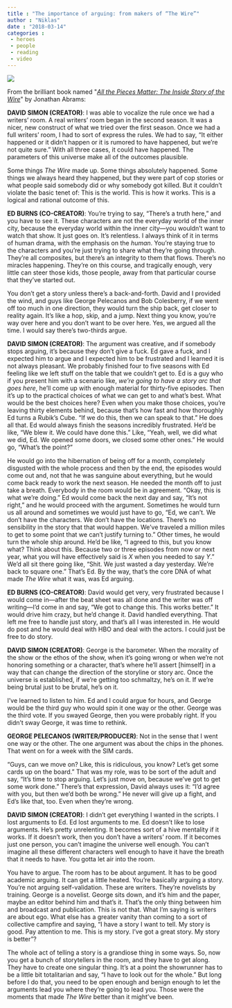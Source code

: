 ```yaml
---
title : "The importance of arguing: from makers of “The Wire”"
author : "Niklas"
date : "2018-03-14"
categories : 
 - heroes
 - people
 - reading
 - video
---
```


[![](https://niklasblog.com/wp-content/the-wire.jpg)](https://niklasblog.com/wp-content/the-wire.jpg)

From the brilliant book named "[_All the Pieces Matter: The Inside Story of the Wire_](https://www.goodreads.com/book/show/35673878-all-the-pieces-matter)" by Jonathan Abrams:

**DAVID SIMON (CREATOR)**: I was able to vocalize the rule once we had a writers’ room. A real writers’ room began in the second season. It was a nicer, new construct of what we tried over the first season. Once we had a full writers’ room, I had to sort of express the rules. We had to say, “It either happened or it didn’t happen or it is rumored to have happened, but we’re not quite sure.” With all three cases, it could have happened. The parameters of this universe make all of the outcomes plausible.

Some things _The Wire_ made up. Some things absolutely happened. Some things we always heard they happened, but they were part of cop stories or what people said somebody did or why somebody got killed. But it couldn’t violate the basic tenet of: This is the world. This is how it works. This is a logical and rational outcome of this.

**ED BURNS (CO-CREATOR)**: You’re trying to say, “There’s a truth here,” and you have to see it. These characters are not the everyday world of the inner city, because the everyday world within the inner city—you wouldn’t want to watch that show. It just goes on. It’s relentless. I always think of it in terms of human drama, with the emphasis on the _human_. You’re staying true to the characters and you’re just trying to share what they’re going through. They’re all composites, but there’s an integrity to them that flows. There’s no miracles happening. They’re on this course, and tragically enough, very little can steer those kids, those people, away from that particular course that they’ve started out.

You don’t get a story unless there’s a back-and-forth. David and I provided the wind, and guys like George Pelecanos and Bob Colesberry, if we went off too much in one direction, they would turn the ship back, get closer to reality again. It’s like a hop, skip, and a jump. Next thing you know, you’re way over here and you don’t want to be over here. Yes, we argued all the time. I would say there’s two-thirds argue.

**DAVID SIMON (CREATOR)**: The argument was creative, and if somebody stops arguing, it’s because they don’t give a fuck. Ed gave a fuck, and I expected him to argue and I expected him to be frustrated and I learned it is not always pleasant. We probably finished four to five seasons with Ed feeling like we left stuff on the table that we couldn’t get to. Ed is a guy who if you present him with a scenario like, _we’re going to have a story arc that goes here_, he’ll come up with enough material for thirty-five episodes. Then it’s up to the practical choices of what we can get to and what’s best. What would be the best choices here? Even when you make those choices, you’re leaving thirty elements behind, because that’s how fast and how thoroughly Ed turns a Rubik’s Cube. “If we do this, then we can speak to that.” He does all that. Ed would always finish the seasons incredibly frustrated. He’d be like, “We blew it. We could have done this.” Like, “Yeah, well, we did what we did, Ed. We opened some doors, we closed some other ones.” He would go, “What’s the point?”

He would go into the hibernation of being off for a month, completely disgusted with the whole process and then by the end, the episodes would come out and, not that he was sanguine about everything, but he would come back ready to work the next season. He needed the month off to just take a breath. Everybody in the room would be in agreement. “Okay, this is what we’re doing.” Ed would come back the next day and say, “It’s not right,” and he would proceed with the argument. Sometimes he would turn us all around and sometimes we would just have to go, “Ed, we can’t. We don’t have the characters. We don’t have the locations. There’s no sensibility in the story that that would happen. We’ve traveled a million miles to get to some point that we can’t justify turning to.” Other times, he would turn the whole ship around. He’d be like, “I agreed to this, but you know what? Think about this. Because two or three episodes from now or next year, what you will have effectively said is _X_ when you needed to say _Y_.” We’d all sit there going like, “Shit. We just wasted a day yesterday. We’re back to square one.” That’s Ed. By the way, that’s the core DNA of what made _The Wire_ what it was, was Ed arguing.

**ED BURNS (CO-CREATOR)**: David would get very, very frustrated because I would come in—after the beat sheet was all done and the writer was off writing—I’d come in and say, “We got to change this. This works better.” It would drive him crazy, but he’d change it. David handled everything. That left me free to handle just story, and that’s all I was interested in. He would do post and he would deal with HBO and deal with the actors. I could just be free to do story.

**DAVID SIMON (CREATOR)**: George is the barometer. When the morality of the show or the ethos of the show, when it’s going wrong or when we’re not honoring something or a character, that’s where he’ll assert \[himself\] in a way that can change the direction of the storyline or story arc. Once the universe is established, if we’re getting too schmaltzy, he’s on it. If we’re being brutal just to be brutal, he’s on it.

I’ve learned to listen to him. Ed and I could argue for hours, and George would be the third guy who would spin it one way or the other. George was the third vote. If you swayed George, then you were probably right. If you didn’t sway George, it was time to rethink.

**GEORGE PELECANOS (WRITER/PRODUCER)**: Not in the sense that I went one way or the other. The one argument was about the chips in the phones. That went on for a week with the SIM cards.

“Guys, can we move on? Like, this is ridiculous, you know? Let’s get some cards up on the board.” That was my role, was to be sort of the adult and say, “It’s time to stop arguing. Let’s just move on, because we’ve got to get some work done.” There’s that expression, David always uses it: “I’d agree with you, but then we’d both be wrong.” He never will give up a fight, and Ed’s like that, too. Even when they’re wrong.

**DAVID SIMON (CREATOR)**: I didn’t get everything I wanted in the scripts. I lost arguments to Ed. Ed lost arguments to me. Ed doesn’t like to lose arguments. He’s pretty unrelenting. It becomes sort of a hive mentality if it works. If it doesn’t work, then you don’t have a writers’ room. If it becomes just one person, you can’t imagine the universe well enough. You can’t imagine all these different characters well enough to have it have the breath that it needs to have. You gotta let air into the room.

You have to argue. The room has to be about argument. It has to be good academic arguing. It can get a little heated. You’re basically arguing a story. You’re not arguing self-validation. These are writers. They’re novelists by training. George is a novelist. George sits down, and it’s him and the paper, maybe an editor behind him and that’s it. That’s the only thing between him and broadcast and publication. This is not that. What I’m saying is writers are about ego. What else has a greater vanity than coming to a sort of collective campfire and saying, “I have a story I want to tell. My story is good. Pay attention to me. This is my story. I’ve got a great story. My story is better”?

The whole act of telling a story is a grandiose thing in some ways. So, now you get a bunch of storytellers in the room, and they have to get along. They have to create one singular thing. It’s at a point the showrunner has to be a little bit totalitarian and say, “I have to look out for the whole.” But long before I do that, you need to be open enough and benign enough to let the arguments lead you where they’re going to lead you. Those were the moments that made _The Wire_ better than it might’ve been.
